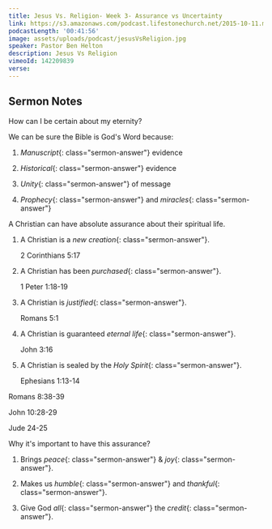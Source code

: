 ```yaml
---
title: Jesus Vs. Religion- Week 3- Assurance vs Uncertainty
link: https://s3.amazonaws.com/podcast.lifestonechurch.net/2015-10-11.mp3
podcastLength: '00:41:56'
image: assets/uploads/podcast/jesusVsReligion.jpg
speaker: Pastor Ben Helton
description: Jesus Vs Religion
vimeoId: 142209839
verse:
---
```


## Sermon Notes

How can I be certain about my eternity?

We can be sure the Bible is God's Word because:

1. *Manuscript*{: class="sermon-answer"} evidence

1. *Historical*{: class="sermon-answer"} evidence

1. *Unity*{: class="sermon-answer"} of message

1. *Prophecy*{: class="sermon-answer"} and *miracles*{: class="sermon-answer"}

A Christian can have absolute assurance about their spiritual life.

1. A Christian is a *new creation*{: class="sermon-answer"}.

   2 Corinthians 5:17

1. A Christian has been *purchased*{: class="sermon-answer"}.

   1 Peter 1:18-19

1. A Christian is *justified*{: class="sermon-answer"}.

   Romans 5:1

1. A Christian is guaranteed *eternal life*{: class="sermon-answer"}.

   John 3:16

1. A Christian is sealed by the *Holy Spirit*{: class="sermon-answer"}.

   Ephesians 1:13-14

Romans 8:38-39

John 10:28-29

Jude 24-25

Why it's important to have this assurance?

1. Brings *peace*{: class="sermon-answer"} & *joy*{: class="sermon-answer"}.

1. Makes us *humble*{: class="sermon-answer"} and *thankful*{: class="sermon-answer"}.

1. Give God *all*{: class="sermon-answer"} the *credit*{: class="sermon-answer"}.
